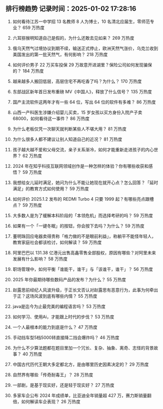 
## 排行榜趋势 记录时间：2025-01-02 17:28:16
  
  1. 如何看待江苏一中学招 13 名教师 8 人为博士，10 名清北应届生，零师范专业？ 659 万热度
    
  2. 六耳猕猴明知道自己是假的，为什么还敢去见如来？ 269 万热度
    
  3. 俄乌天然气过境协议到期不续，输送正式停止，欧洲天然气涨价，乌克兰收到美国发出的第一批天然气，有何影响？ 218 万热度
    
  4. 如何评价男子 22 万买车投保 29 万故意开进湖里？保险公司如何发现骗保的？ 184 万热度
    
  5. 越来越多人搬回低层，高层住宅不再吃香了吗？为什么？ 170 万热度
    
  6. 东部战区新年首日发布重磅 MV《中国人》，释放了什么信号？ 135 万热度
    
  7. 国产主流软件这两年才有一些 64 位，写出 64 位的软件有多难？ 86 万热度
    
  8. 山西一产科医生涉嫌介绍婴儿买卖，15 岁女孩以买方身份入院产子卖 68000，如何看待这一事件？ 86 万热度
    
  9. 为什么老板仅凭一次聊天就判断某些人不堪大用？ 81 万热度
    
  10. 为什么很多人都不建议让别人知道自己的近况？ 81 万热度
    
  11. 孩子越大越不爱和父母交流，亲子关系渐冷，如何才能重新走进孩子的内心世界？ 62 万热度
    
  12. 2024 年在知乎科技互联网领域创作是一种怎样的体验？你有哪些收获和感悟？ 59 万热度
    
  13. 我想给女儿延时满足，她问为什么不能让她现在就开心点？怎么回答？「延时满足」的教育方式如何使用？ 59 万热度
    
  14. 如何评价 2025.1.2 发布的 REDMI Turbo 4 只要 1999 起？有哪些亮点跟槽点？ 59 万热度
    
  15. 大多数人是为了缓解本科阶段的「本领危机」而选择考研的吗？ 59 万热度
    
  16. 如果有一个「一键冬眠」的按钮，你会按下去吗？为什么？ 59 万热度
    
  17. 董明珠回应电器卖得贵称「格力做的不是眼前利益」，称躺平不能怪年轻人，教育家庭社会都该检讨，如何解读？ 59 万热度
    
  18. 阿里巴巴以 131.38 亿港元出售高鑫零售全部股权，原因有哪些？对阿里未来发展有什么影响？ 58 万热度
    
  19. 职场管理中，如何平衡「谁能干，谁干」与「该谁干，谁干」？ 56 万热度
    
  20. 2025 年你最期待哪些数码产品的发布？为什么？ 55 万热度
    
  21. 赵露思前经纪人风波升级，于正长文否认对赵露思有恶意行为，此事为何牵出于正？这场风波到底有哪些内情？ 55 万热度
    
  22. java是迄今为止最完美的编程语言吗？ 53 万热度
    
  23. 如何学习、使用Ai，才能跟上时代的步伐？ 53 万热度
    
  24. 一个人最根本的能力到底是什么？ 47 万热度
    
  25. 手动挡车型5档5000转直接降二挡会爆炸吗？ 46 万热度
    
  26. 为什么不少算法题都在题目里加一个冗长、复杂、抽象、离奇、志怪的背景故事？ 40 万热度
    
  27. 中国古代历代王朝大多定都北方，是由哪里历史因素决定的？ 29 万热度
    
  28. 自然界有哪些「传奇耐毒王」？ 28 万热度
    
  29. 一部剧，是基于现实好，还是轻于现实好？ 27 万热度
    
  30. 多家车企公布 2024 年成绩单，比亚迪全年销量超 427 万，赛力斯销量翻倍，如何解读车企表现？ 26 万热度
    
